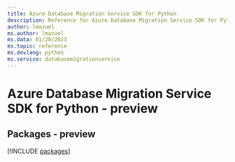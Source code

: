 ```yaml
---
title: Azure Database Migration Service SDK for Python
description: Reference for Azure Database Migration Service SDK for Python
author: lmazuel
ms.author: lmazuel
ms.data: 01/20/2023
ms.topic: reference
ms.devlang: python
ms.service: databasemigrationservice
---
```

# Azure Database Migration Service SDK for Python - preview
## Packages - preview
[!INCLUDE [packages](database-migration-service-index.md)]